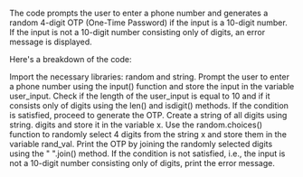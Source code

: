 The code prompts the user to enter a phone number and generates a random 4-digit OTP (One-Time Password) if the input is a 10-digit number. If the input is not a 10-digit number consisting only of digits, an error message is displayed.

Here's a breakdown of the code:

Import the necessary libraries: random and string.
Prompt the user to enter a phone number using the input() function and store the input in the variable user_input.
Check if the length of the user_input is equal to 10 and if it consists only of digits using the len() and isdigit() methods.
If the condition is satisfied, proceed to generate the OTP.
Create a string of all digits using string. digits and store it in the variable x.
Use the random.choices() function to randomly select 4 digits from the string x and store them in the variable rand_val.
Print the OTP by joining the randomly selected digits using the " ".join() method.
If the condition is not satisfied, i.e., the input is not a 10-digit number consisting only of digits, print the error message.
